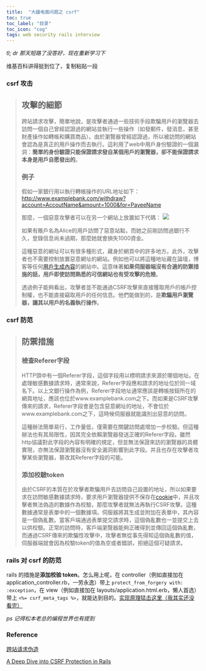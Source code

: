 ```yaml
---
title:  "大疆电面问题之 csrf"
toc: true
toc_label: "目录"
toc_icon: "cog"
tags: web security rails interview
---
```


*tl; dr 那天短路了没答好，现在重新学习下*

维基百科讲得挺到位了，复制粘贴一段

### csrf 攻击

> ## 攻擊的細節
>
> 跨站請求攻擊，簡單地說，是攻擊者通過一些技術手段欺騙用戶的瀏覽器去訪問一個自己曾經認證過的網站並執行一些操作（如發郵件，發消息，甚至財產操作如轉帳和購買商品）。由於瀏覽器曾經認證過，所以被訪問的網站會認為是真正的用戶操作而去執行。這利用了web中用戶身份驗證的一個漏洞：**簡單的身份驗證只能保證請求發自某個用戶的瀏覽器，卻不能保證請求本身是用戶自愿發出的**。
>
> ### 例子
>
> 假如一家銀行用以執行轉帳操作的URL地址如下： <http://www.examplebank.com/withdraw?account=AccoutName&amount=1000&for=PayeeName>
>
> 那麼，一個惡意攻擊者可以在另一个網站上放置如下代碼： <img src="<http://www.examplebank.com/withdraw?account=Alice&amount=1000&for=Badman>">
>
> 如果有賬戶名為Alice的用戶訪問了惡意站點，而她之前剛訪問過銀行不久，登錄信息尚未過期，那麼她就會損失1000資金。
>
> 這種惡意的網址可以有很多種形式，藏身於網頁中的許多地方。此外，攻擊者也不需要控制放置惡意網址的網站。例如他可以將這種地址藏在論壇，博客等任何[用戶生成內容](https://www.wikiwand.com/zh/%E7%94%A8%E6%88%B6%E7%94%9F%E6%88%90%E5%85%A7%E5%AE%B9)的網站中。這意味著**如果伺服器端沒有合適的防禦措施的話，用戶即使訪問熟悉的可信網站也有受攻擊的危險**。
>
> 透過例子能夠看出，攻擊者並不能通過CSRF攻擊來直接獲取用戶的帳戶控制權，也不能直接竊取用戶的任何信息。他們能做到的，是**欺騙用戶瀏覽器，讓其以用戶的名義執行操作**。

### csrf 防范

> ## 防禦措施
>
> ### 檢查Referer字段
>
> HTTP頭中有一個Referer字段，這個字段用以標明請求來源於哪個地址。在處理敏感數據請求時，通常來說，Referer字段應和請求的地址位於同一域名下。以上文銀行操作為例，Referer字段地址通常應該是轉帳按鈕所在的網頁地址，應該也位於www.examplebank.com之下。而如果是CSRF攻擊傳來的請求，Referer字段會是包含惡意網址的地址，不會位於www.examplebank.com之下，這時候伺服器就能識別出惡意的訪問。
>
> 這種辦法簡單易行，工作量低，僅需要在關鍵訪問處增加一步校驗。但這種辦法也有其局限性，因其完全依賴瀏覽器發送正確的Referer字段。雖然http協議對此字段的內容有明確的規定，但並無法保證來訪的瀏覽器的具體實現，亦無法保證瀏覽器沒有安全漏洞影響到此字段。并且也存在攻擊者攻擊某些瀏覽器，篡改其Referer字段的可能。
>
> ### 添加校驗token
>
> 由於CSRF的本質在於攻擊者欺騙用戶去訪問自己設置的地址，所以如果要求在訪問敏感數據請求時，要求用戶瀏覽器提供不保存在[cookie](https://www.wikiwand.com/zh/Cookie)中，并且攻擊者無法偽造的數據作為校驗，那麼攻擊者就無法再執行CSRF攻擊。這種數據通常是表單中的一個數據項。伺服器將其生成並附加在表單中，其內容是一個偽亂數。當客戶端通過表單提交請求時，這個偽亂數也一並提交上去以供校驗。正常的訪問時，客戶端瀏覽器能夠正確得到並傳回這個偽亂數，而通過CSRF傳來的欺騙性攻擊中，攻擊者無從事先得知這個偽亂數的值，伺服器端就會因為校驗token的值為空或者錯誤，拒絕這個可疑請求。

### rails 对 csrf 的防范

rails 的措施是**添加校验 token**。怎么用上呢，在 controller（例如直接加在 application_controller.rb，一劳永逸）带上 `protect_from_forgery with: :exception`，在 view（例如直接加在 layouts/application.html.erb，懒人首选）带上 `<%= csrf_meta_tags %>`，就能达到目的。[实现原理猛击这里（我其实还没看完）](https://medium.com/rubyinside/a-deep-dive-into-csrf-protection-in-rails-19fa0a42c0ef)

*ps 记得松本老总的编程世界也有提到*

### Reference

[跨站请求伪造](https://www.wikiwand.com/zh/%E8%B7%A8%E7%AB%99%E8%AF%B7%E6%B1%82%E4%BC%AA%E9%80%A0)

[A Deep Dive into CSRF Protection in Rails](https://medium.com/rubyinside/a-deep-dive-into-csrf-protection-in-rails-19fa0a42c0ef)
